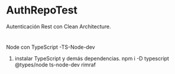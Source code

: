 # AuthRepoTest
Autenticación Rest con Clean Architecture.

# 
Node con TypeScript -TS-Node-dev

1. instalar TypeScript y demás dependencias.
   npm i -D typescript @types/node ts-node-dev rimraf
